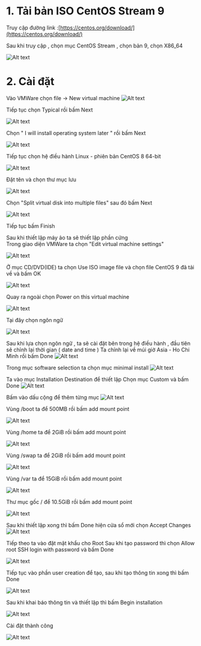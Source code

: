 # 1. Tải bản ISO CentOS Stream 9 
Truy cập đường link :[https://centos.org/download/](https://centos.org/download/)

Sau khi truy cập , chọn mục CentOS Stream , chọn bản 9, chọn X86_64

![Alt text](../imgs/1.png)

# 2. Cài đặt 

Vào VMWare chọn file -> New virtual machine
![Alt text](../imgs/2.png)

Tiếp tục chọn Typical rồi bấm Next  

![Alt text](../imgs/3.png)

Chọn " I will install operating system later " rồi bấm Next 

![Alt text](../imgs/4.png)

Tiếp tục chọn hệ điều hành Linux - phiên bản CentOS 8 64-bit 

![Alt text](../imgs/5.png)

Đặt tên và chọn thư mục lưu

![Alt text](../imgs/6.png)

Chọn "Split virtual disk into multiple files" sau đó bấm Next

![Alt text](../imgs/7.png)

Tiếp tục bấm Finish

Sau khi thiết lập máy ảo ta sẽ thiết lập phần cứng  
Trong giao diện VMWare ta chọn "Edit virtual machine settings"

![Alt text](../imgs/8.png)

Ở mục CD/DVD(IDE) ta chọn Use ISO image file và chọn file CentOS 9 đã tải về và bấm OK

![Alt text](../imgs/9.png)

Quay ra ngoài chọn Power on this virtual machine

![Alt text](../imgs/10.png)

Tại đây chọn ngôn ngữ 

![Alt text](../imgs/11.png)

Sau khi lựa chọn ngôn ngữ , ta sẽ cài đặt bên trong hệ điều hành , đầu tiên sẽ chỉnh lại thời gian ( date and time )
Ta chỉnh lại về múi giờ Asia - Ho Chi Minh rồi bấm Done
![Alt text](../imgs/12.png)

Trong mục software selection ta chọn mục minimal install
![Alt text](../imgs/13.png)

Ta vào mục Installation Destination để thiết lập 
Chọn mục Custom và bấm Done
![Alt text](../imgs/14.png)

Bấm vào dấu cộng để thêm từng mục 
![Alt text](../imgs/15.png)

Vùng /boot ta để 500MB rồi bấm add mount point

![Alt text](../imgs/16.png)

Vùng /home ta để 2GiB rồi bấm add mount point

![Alt text](../imgs/17.png)

Vùng /swap ta để 2GiB rồi bấm add mount point

![Alt text](../imgs/18.png)

Vùng /var ta để 15GiB rồi bấm add mount point

![Alt text](../imgs/19.png)

Thư mục gốc / để 10.5GiB rồi bấm add mount point

![Alt text](../imgs/20.png)

Sau khi thiết lập xong thì bấm Done hiện cửa sổ mới chọn Accept Changes
![Alt text](../imgs/21.png)

Tiếp theo ta vào đặt mật khẩu cho Root
Sau khi tạo password thì chọn Allow root SSH login with password và bấm Done

![Alt text](../imgs/22.png)

Tiếp tục vào phần user creation để tạo, sau khi tạo thông tin xong thì bấm Done

![Alt text](../imgs/23.png)

Sau khi khai báo thông tin và thiết lập thì bấm Begin installation 

![Alt text](../imgs/24.png)

Cài đặt thành công 


![Alt text](../imgs/25.png)